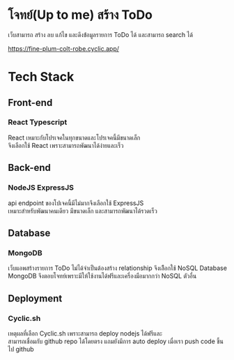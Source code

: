 # โจทย์(Up to me) สร้าง ToDo

เว็บสามารถ สร้าง ลบ แก้ไข และดึงข้่อมูลรายการ ToDo ได้
และสามารถ search ได้

https://fine-plum-colt-robe.cyclic.app/

# Tech Stack

## Front-end

### React Typescript

React เหมาะกับโปรเจคในทุกขนาดและโปรเจคนี้มีขนาดเล็ก  
จึงเลือกใช้ React เพราะสามารถพัฒนาได้ง่ายและเร็ว

## Back-end

### NodeJS ExpressJS

api endpoint ของโปเจคนี้มีไม่มากจึงเลือกใช้ ExpressJS  
เหมาะสำหรับพัฒนาคนเดียว มีขนาดเล็ก และสามารถพัฒนาได้รวดเร็ว

## Database

### MongoDB

เว็บแอพสร้างรายการ ToDo ไม่ได้จำเป็นต้องสร้าง relationship จึงเลืิอกใช้ NoSQL Database  
MongoDB จึงตอบโจทย์เพราะมีให้ใช้งานได้ฟรีและเครื่องมือมากกว่า NoSQL ตัวอื่น

## Deployment

### Cyclic.sh

เหตุผลที่เลือก Cyclic.sh เพราะสามารถ deploy nodejs ได้ฟรีและ  
สามารถเชื่อมกับ github repo ได้โดยตรง แถมยังมีการ auto deploy เมื่อเรา push code ขึ้นไป github
